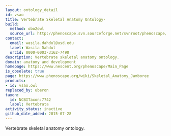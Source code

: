 ```yaml
---
layout: ontology_detail
id: vsao
title: Vertebrate Skeletal Anatomy Ontology-
build:
  method: obo2owl
  source_url: http://phenoscape.svn.sourceforge.net/svnroot/phenoscape/tags/vocab-releases/VSAO/vsao.obo
contact:
  email: wasila.dahdul@usd.edu
  label: Wasila Dahdul
  orcid: 0000-0003-3162-7490
description: Vertebrate skeletal anatomy ontology.
domain: anatomy and development
homepage: https://www.nescent.org/phenoscape/Main_Page
is_obsolete: true
page: https://www.phenoscape.org/wiki/Skeletal_Anatomy_Jamboree
products:
- id: vsao.owl
replaced_by: uberon
taxon:
  id: NCBITaxon:7742
  label: Vertebrata
activity_status: inactive
github_date_added: 2015-07-28
---
```


Vertebrate skeletal anatomy ontology.
